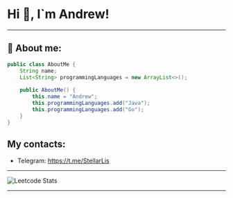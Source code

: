 # Hi 👋, I`m Andrew!

---

## 📄 About me:

```java
public class AboutMe {
    String name;
    List<String> programmingLanguages = new ArrayList<>();
    
    public AboutMe() {
        this.name = "Andrew";
        this.programmingLanguages.add("Java");
        this.programmingLanguages.add("Go");
    }
}
```

## My contacts:
- Telegram: https://t.me/StellarLis

---

![Leetcode Stats](https://leetcard.jacoblin.cool/StellarLis)

---
